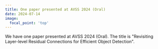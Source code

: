 ```yaml
---
title: One paper presented at AVSS 2024 (Oral)
date: 2024-07-14
image:
  focal_point: 'top'
---
```


We have one paper presented at AVSS 2024 (Oral).
The title is "Revisiting Layer-level Residual Connections for Efficient Object Detection".
